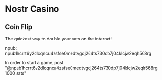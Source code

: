 # Nostr Casino

## Coin Flip 
The quickest way to double your sats on the internet!

npub: npub1hcrrt6y2dlcqncu4zsfse0medtvgqj264ts730dp7j04klcjw2eqh568rg

In order to start a game, post "@npub1hcrrt6y2dlcqncu4zsfse0medtvgqj264ts730dp7j04klcjw2eqh568rg 1000 sats"
